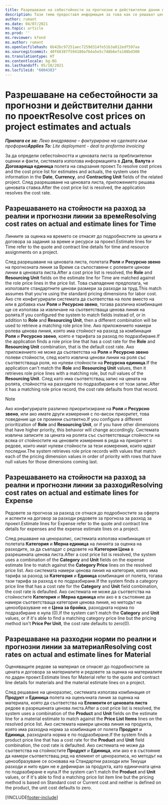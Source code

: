 ```yaml
---
title: Разрешаване на себестойности за прогнозни и действителни данни по проект
description: Тази тема предоставя информация за това как се решават ценовите разходи по проектни оценки и факти.
author: rumant
ms.date: 04/07/2021
ms.topic: article
ms.prod: ''
ms.reviewer: kfend
ms.author: rumant
ms.openlocfilehash: 6b42bc97251aec7259d314fe51b3a012edf597aa
ms.sourcegitcommit: 40f68387f594180af64a5e5c748b6efa188bd300
ms.translationtype: HT
ms.contentlocale: bg-BG
ms.lasthandoff: 05/10/2021
ms.locfileid: "6004383"
---
```

# <a name="resolve-cost-prices-on-project-estimates-and-actuals"></a><span data-ttu-id="a8e04-103">Разрешаване на себестойности за прогнозни и действителни данни по проект</span><span class="sxs-lookup"><span data-stu-id="a8e04-103">Resolve cost prices on project estimates and actuals</span></span> 

<span data-ttu-id="a8e04-104">_**Прилага се за:** Леко внедряване – фактуриране на сделката към проформа_</span><span class="sxs-lookup"><span data-stu-id="a8e04-104">_**Applies To:** Lite deployment - deal to proforma invoicing_</span></span>

<span data-ttu-id="a8e04-105">За да определи себестойността и ценовата листа за приблизителни оценки и факти, системата използва информацията в **Дата**, **Валута** и **Договаряща единица** полета на свързания проект.</span><span class="sxs-lookup"><span data-stu-id="a8e04-105">To resolve cost prices and the cost price list for estimates and actuals, the system uses the information in the **Date**, **Currency**, and **Contracting Unit** fields of the related project.</span></span> <span data-ttu-id="a8e04-106">След разрешаване на ценовата листа, приложението решава ценовата ставка.</span><span class="sxs-lookup"><span data-stu-id="a8e04-106">After the cost price list is resolved, the application resolves the cost rate.</span></span>

## <a name="resolving-cost-rates-on-actual-and-estimate-lines-for-time"></a><span data-ttu-id="a8e04-107">Разрешаването на стойности на разход за реални и прогнозни линии за време</span><span class="sxs-lookup"><span data-stu-id="a8e04-107">Resolving cost rates on actual and estimate lines for Time</span></span>

<span data-ttu-id="a8e04-108">Линиите за оценка на времето се отнасят до подробностите за цената и договора за задания за време и ресурси за проект.</span><span class="sxs-lookup"><span data-stu-id="a8e04-108">Estimate lines for Time refer to the quote and contract line details for time and resource assignments on a project.</span></span>

<span data-ttu-id="a8e04-109">След разрешаване на ценовата листа, полетата **Роля** и **Ресурсно звено** на прогнозната линия за Време са съпоставени с ролевите ценови линии в ценовата листа.</span><span class="sxs-lookup"><span data-stu-id="a8e04-109">After a cost price list is resolved, the **Role** and **Resourcing Unit** fields on the estimate line for Time are matched against the role price lines in the price list.</span></span> <span data-ttu-id="a8e04-110">Това съвпадение предполага, че използвате стандартните ценови размери за разходи за труд.</span><span class="sxs-lookup"><span data-stu-id="a8e04-110">This match assumes that you're using the standard pricing dimensions for labor cost.</span></span> <span data-ttu-id="a8e04-111">Ако сте конфигурирали системата да съответства на поле вместо на или в добавка към **Роля** и **Ресурсно звено**, тогава различна комбинация ще се използва за извличане на съответстваща ценова линия на ролята.</span><span class="sxs-lookup"><span data-stu-id="a8e04-111">If you configured the system to match fields instead of, or in addition to **Role** and **Resourcing Unit**, then a different combination will be used to retrieve a matching role price line.</span></span> <span data-ttu-id="a8e04-112">Ако приложението намери ролева ценова линия, която има стойност на разход за комбинация **Роля** и **Ресурсно звено**, която е тарифата за разход по подразбиране.</span><span class="sxs-lookup"><span data-stu-id="a8e04-112">If the application finds a role price line that has a cost rate for the **Role** and **Resourcing Unit** combination, that is the default cost rate.</span></span> <span data-ttu-id="a8e04-113">Ако приложението не може да съответства на **Роля** и **Ресурсно звено** полеви стойности, след което извлича ценови линии на роля със съответстваща роля, но нулеви стойности на **Ресурсна единица**.</span><span class="sxs-lookup"><span data-stu-id="a8e04-113">If the application can't match the **Role** and **Resourcing Unit** values, then it retrieves role price lines with a matching role, but null values of the **Resourcing Unit**.</span></span> <span data-ttu-id="a8e04-114">След като има съответстващ запис на цената на ролята, стойността на разходите по подразбиране е от този запис.</span><span class="sxs-lookup"><span data-stu-id="a8e04-114">After it has a matching role price record, the cost rate defaults from that record.</span></span> 

> [!NOTE]
> <span data-ttu-id="a8e04-115">Ако конфигурирате различно приоритизиране на **Роля** и **Ресурсно звено**, или ако имате други измерения с по-висок приоритет, това поведение ще се промени съответно.</span><span class="sxs-lookup"><span data-stu-id="a8e04-115">If you configure a different prioritization of **Role** and **Resourcing Unit**, or if you have other dimensions that have higher priority, this behavior will change accordingly.</span></span> <span data-ttu-id="a8e04-116">Системата извлича записите за цената на ролята със съответстващи стойности на всяка от стойностите на ценовите измерения в реда на приоритет с редове, които имат нулеви стойности за тези измерения, които идват последни.</span><span class="sxs-lookup"><span data-stu-id="a8e04-116">The system retrieves role price records with values that match each of the pricing dimension values in order of priority with rows that have null values for those dimensions coming last.</span></span>

## <a name="resolving-cost-rates-on-actual-and-estimate-lines-for-expense"></a><span data-ttu-id="a8e04-117">Разрешаването на стойности на разход за реални и прогнозни линии за разходи</span><span class="sxs-lookup"><span data-stu-id="a8e04-117">Resolving cost rates on actual and estimate lines for Expense</span></span>

<span data-ttu-id="a8e04-118">Редовете за прогноза за разход се отнася до подробностите за оферта и аспекти на договор за разходи редовете за прогноза за разход за проект.</span><span class="sxs-lookup"><span data-stu-id="a8e04-118">Estimate lines for Expense refer to the quote and contract line details for expenses and the expense estimate lines on a project.</span></span>

<span data-ttu-id="a8e04-119">След решаване на ценоразпис, системата използва комбинация от полетата **Категория** и **Мерна единица** на линията за оценка на разходите, за да съвпадат с редовете на **Категория Цена** в разрешената ценова листа.</span><span class="sxs-lookup"><span data-stu-id="a8e04-119">After a cost price list is resolved, the system uses a combination of the **Category** and **Unit** fields on the expense estimate line to match against the **Category Price** lines on the resolved price list.</span></span> <span data-ttu-id="a8e04-120">Ако системата намери ценова линия на категория, която има тарифа за разход за **Категория** и **Единица** комбинация от полета, тогава тази тарифа за разход е по подразбиране.</span><span class="sxs-lookup"><span data-stu-id="a8e04-120">If the system finds a category price line that has a cost rate for the **Category** and **Unit** field combination, the cost rate is defaulted.</span></span> <span data-ttu-id="a8e04-121">Ако системата не може да съответства на стойностите **Категория** и **Мерна единица** или ако е в състояние да намери съответстваща категория ценова линия, но методът на ценообразуване не е **Цена за бройка**, разходната норма по подразбиране е нула (0).</span><span class="sxs-lookup"><span data-stu-id="a8e04-121">If the system can't match the **Category** and **Unit** values, or if it's able to find a matching category price line but the pricing method isn't **Price Per Unit**, the cost rate defaults to zero(0).</span></span>

## <a name="resolving-cost-rates-on-actual-and-estimate-lines-for-material"></a><span data-ttu-id="a8e04-122">Разрешаване на разходни норми по реални и прогнозни линии за материал</span><span class="sxs-lookup"><span data-stu-id="a8e04-122">Resolving cost rates on actual and estimate lines for Material</span></span>

<span data-ttu-id="a8e04-123">Оценяващите редове за материал се отнасят до подробностите за цената и договора за материалите и редовете за оценка на материалите по даден проект.</span><span class="sxs-lookup"><span data-stu-id="a8e04-123">Estimate lines for Material refer to the quote and contract line details for materials and the material estimate lines on a project.</span></span>

<span data-ttu-id="a8e04-124">След решаване на ценоразпис, системата използва комбинация от **Продукт** и **Единица** полета на оценъчната линия за оценка на материала, която да съответства на **Елементи от ценовата листа** редове в разрешената ценова листа.</span><span class="sxs-lookup"><span data-stu-id="a8e04-124">After a cost price list is resolved, the system uses a combination of the **Product** and **Unit** fields on the estimate line for a material estimate to match against the **Price List Items** lines on the resolved price list.</span></span> <span data-ttu-id="a8e04-125">Ако системата намери ценова линия на продукта, която има разходна норма за комбинация от полета **Продукт** и **Единица**, разходната норма е по подразбиране.</span><span class="sxs-lookup"><span data-stu-id="a8e04-125">If the system finds a product price line that has a cost rate for the **Product** and **Unit** field combination, the cost rate is defaulted.</span></span> <span data-ttu-id="a8e04-126">Ако системата не може да съответства на стойностите **Продукт** и **Единица**, или ако е в състояние да намери съответстващ ред на елемент от ценоразписа, но методът на ценообразуване се основава на Стандартни разходи или Текущи разходи и нито един не е дефиниран за продукта, като единичната цена по подразбиране е нула.</span><span class="sxs-lookup"><span data-stu-id="a8e04-126">If the system can't match the **Product** and **Unit** values, or if it's able to find a matching price list item line but the pricing method is based on Standard cost or Current cost and neither is defined on the product, the unit cost defaults to zero.</span></span>


[!INCLUDE[footer-include](../../includes/footer-banner.md)]
